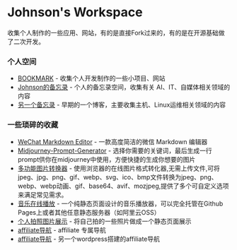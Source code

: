 # Johnson's Workspace
收集个人制作的一些应用、网站，有的是直接Fork过来的，有的是在开源基础做了二次开发。

### 个人空间
- [BOOKMARK](https://szwnba.github.io/szwnba.github.io/) - 收集个人开发制作的一些小项目、网站
- [Johnson的备忘录](https://szwnba.github.io/affweb/) - 个人的备忘录空间，收集有关 AI、IT、自媒体相关领域的内容
- [另一个备忘录](http://myblog.126.plus/) - 早期的一个博客，主要收集主机、Linux运维相关领域的内容

### 一些琐碎的收藏
- [WeChat Markdown Editor](https://126.plus/md/) - 一款高度简洁的微信 Markdown 编辑器
- [Midjourney-Prompt-Generator](https://126.plus/Midjourney-Prompt-Generator/prompt.html) - 选择你需要的关键词，最后生成一行prompt供你在midjourney中使用，方便快捷的生成你想要的图片
- [多功能图片转换器](https://126.plus/webp2jpg-online/) - 使用浏览器的在线图片格式转化器,无需上传文件,可将jpeg、jpg、png、gif、webp、svg、ico、bmp文件转换为jpeg、png、webp、webp动画、gif、base64、avif、mozjpeg,提供了多个可自定义选项来满足常见需求。
- [音乐在线播放](https://126.plus/Gmemp/) - 一个纯静态页面设计的音乐播放器，可以完全托管在Github Pages上或者其他任意静态服务器（如阿里云OSS）
- [个人拍照图片展示](https://126.plus/space/) - 将自己拍的一些照片做成一个静态页面展示
- [affiliate导航](https://126.plus/affiliate-bookmark/) - affiliate 专属导航
- [affiliate导航](http://aff.126.plus/) - 另一个wordpress搭建的affiliate导航
